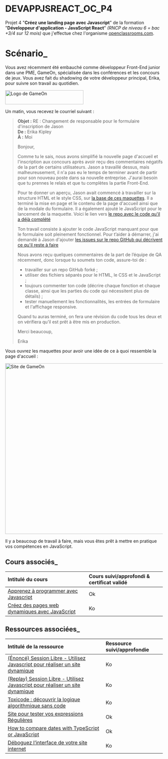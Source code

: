 # DEVAPPJSREACT_OC_P4
Projet 4 "**Créez une landing page avec Javascript**" de la formation "**Développeur d'application - JavaScript React**" *(RNCP de niveau 6 = bac +3/4 sur 12 mois)* que j'effectue chez l'organisme [openclassrooms.com](https://openclassrooms.com/fr/).

# Scénario_

Vous avez récemment été embauché comme développeur Front-End junior dans une PME, GameOn, spécialisée dans les conférences et les concours de jeux. Vous avez fait du shadowing de votre développeur principal, Erika, pour suivre son travail au quotidien.

<img alt="Logo de GameOn" src="https://user.oc-static.com/upload/2020/08/14/15974189526297_image1.png" width="250" height="45" />

Un matin, vous recevez le courriel suivant :  


> **Objet :** RE : Changement de responsable pour le formulaire d'inscription de Jason   
> **De :** Erika Kipley  
> **À :** Moi
>
> Bonjour,
>
> Comme tu le sais, nous avons simplifié la nouvelle page d'accueil et l'inscription aux concours après avoir reçu des commentaires négatifs de la part de certains utilisateurs. Jason a travaillé dessus, mais malheureusement, il n'a pas eu le temps de terminer avant de partir pour son nouveau poste dans sa nouvelle entreprise. J'aurai besoin que tu prennes le relais et que tu complètes la partie Front-End.   
>
> Pour te donner un aperçu, Jason avait commencé à travailler sur la structure HTML et le style CSS, sur [la base de ces maquettes](https://www.figma.com/file/B7NKBDvSI18uoMLJgpnh48/UI-Design-GameOn-FR?type=design&node-id=106-630&mode=design&t=elWwY6682fLYtafC-0). Il a terminé la mise en page et le contenu de la page d'accueil ainsi que de la modale du formulaire. Il a également ajouté le JavaScript pour le lancement de la maquette. Voici le lien vers [le repo avec le code qu'il a déjà complété](https://github.com/OpenClassrooms-Student-Center/GameOn-website-FR/)   
>
> Ton travail consiste à ajouter le code JavaScript manquant pour que le formulaire soit pleinement fonctionnel. Pour t’aider à démarrer, j'ai demandé à Jason d'ajouter [les issues sur le repo GitHub qui décrivent ce qu'il reste à faire](https://github.com/OpenClassrooms-Student-Center/GameOn-website-FR/issues)   
>
> Nous avons reçu quelques commentaires de la part de l’équipe de QA récemment, donc lorsque tu soumets ton code, assure-toi de : 
>
> * travailler sur un repo GitHub forké ;   
> * utiliser des fichiers séparés pour le HTML, le CSS et le JavaScript ;   
> * toujours commenter ton code (décrire chaque fonction et chaque classe, ainsi que les parties du code qui nécessitent plus de détails) ;   
> * tester manuellement les fonctionnalités, les entrées de formulaire et l'affichage responsive.   
>
> Quand tu auras terminé, on fera une révision du code tous les deux et on vérifiera qu’il est prêt à être mis en production.   
>
> Merci beaucoup,   
>
> Erika   
>

Vous ouvrez les maquettes pour avoir une idée de ce à quoi ressemble la page d'accueil :   

<img alt="Site de GameOn" src="https://user.oc-static.com/upload/2021/12/15/16395717662959_HomePage.png" width="768" height="546" />

Il y a beaucoup de travail à faire, mais vous êtes prêt à mettre en pratique vos compétences en JavaScript.

## Cours associés_

|Intitulé du cours|Cours suivi/approfondi & certificat validé|
| :------------ | :------------ |
|[Apprenez à programmer avec Javascript](https://openclassrooms.com/fr/courses/7696886-apprenez-a-programmer-avec-javascript)|Ok|
|[Créez des pages web dynamiques avec JavaScript](https://openclassrooms.com/fr/courses/7697016-creez-des-pages-web-dynamiques-avec-javascript)|Ko|

## Ressources associées_

|Intitulé de la ressource|Ressource suivi/approfondie|
| :------------ | :------------ |
|[(Énoncé) Session Libre - Utilisez Javascript pour réaliser un site dynamique](https://s3-eu-west-1.amazonaws.com/course.oc-static.com/projects/Webinars/Code/JavaScript_March_2021/Webinaire+JavaScript+P5+DevWeb+Enonce+et+Correction.pdf)|Ko|
|[(Replay) Session Libre - Utilisez Javascript pour réaliser un site dynamique](https://app.livestorm.co/openclassrooms-1/utilisez-javascript-pour-realiser-un-site-dynamique?type=detailed)|Ko|
|[Toxicode : découvrir la logique algorithmique sans code](https://compute-it.toxicode.fr/)|Ko|
|[Site pour tester vos expressions Régulières](https://regex101.com/)|Ok|
|[How to compare dates with TypeScript or JavaScript](https://programmingwithswift.com/how-to-compare-dates-with-typescript/)|Ok|
|[Déboguez l’interface de votre site internet](https://openclassrooms.com/fr/courses/7159296-deboguez-l-interface-de-votre-site-internet)|Ko|
